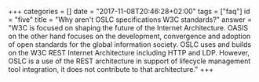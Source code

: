 +++
categories = []
date = "2017-11-08T20:46:28+02:00"
tags = ["faq"]
id = "five"
title = "Why aren't OSLC specifications W3C standards?"
answer = "W3C is focused on shaping the future of the Internet Architecture. OASIS on the other hand focuses on the development, convergence and adoption of open standards for the global information society. OSLC uses and builds on the W3C REST Internet Architecture including HTTP and LDP. However, OSLC is a use of the REST architecture in support of lifecycle management tool integration, it does not contribute to that architecture."
+++
